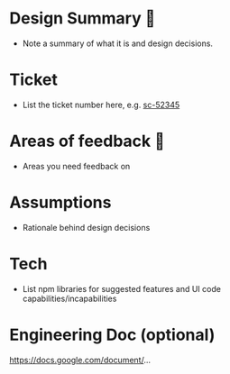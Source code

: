 # Design Summary  🎨
- Note a summary of what it is and design decisions.

# Ticket
- List the ticket number here, e.g.
[sc-52345](https://app.shortcut.com/authentise/story/52345/design-notification-icon-for-updates-notices)

# Areas of feedback 💬
- Areas you need feedback on

# Assumptions
- Rationale behind design decisions

# Tech
- List npm libraries for suggested features and UI code capabilities/incapabilities

# Engineering Doc (optional)
https://docs.google.com/document/...

